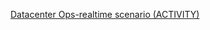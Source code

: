 [Datacenter Ops-realtime scenario (ACTIVITY)](https://raw.github.com/karthikeya03/IMAGES/JustMain/Datacenter%20Ops-realtime%20scenario%20(ACTIVITY).pdf)

